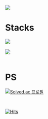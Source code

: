 
<p align="">
  <img src="https://capsule-render.vercel.app/api?type=slice&color=gradient">
  </br>
 </p>

<div align=""><h1>Stacks</h1></div>
<div align="">
  
  <img src="https://img.shields.io/badge/Python-3776AB?style=flat-square&logo=python&logoColor=white"/>
  </br>
  
  </br>
  <img src="https://img.shields.io/badge/PyTorch-EE4C2C?style=flat-square&logo=PyTorch&logoColor=white"/>
  
</div>
</br>

<div align=""><h1>PS</h1></div>

[![Solved.ac
프로필](http://mazassumnida.wtf/api/generate_badge?boj=mondayy1)](https://solved.ac/mondayy1)

</br>

[![Hits](https://hits.seeyoufarm.com/api/count/incr/badge.svg?url=https%3A%2F%2Fgithub.com%2Fmondayy1&count_bg=%2379C83D&title_bg=%23555555&icon=&icon_color=%23E7E7E7&title=hits&edge_flat=true)](https://hits.seeyoufarm.com)
